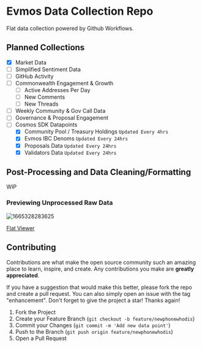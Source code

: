 # Evmos Data Collection Repo

Flat data collection powered by Github Workflows.

## Planned Collections
- [x] Market Data 
- [ ] Simplified Sentiment Data
- [ ] GitHub Activity
- [ ] Commonwealth Engagement & Growth
    - [ ] Active Addresses Per Day
    - [ ] New Comments
    - [ ] New Threads
- [ ] Weekly Community & Gov Call Data 
- [ ] Governance & Proposal Engagement
- [ ] Cosmos SDK Datapoints
    - [x] Community Pool / Treasury Holdings `Updated Every 4hrs`
    - [x] Evmos IBC Denoms `Updated Every 24hrs`
    - [x] Proposals Data `Updated Every 24hrs`
    - [x] Validators Data `Updated Every 24hrs`

## Post-Processing and Data Cleaning/Formatting

WIP

### Previewing Unprocessed Raw Data

![1665328283625](https://user-images.githubusercontent.com/16395727/194764536-6b976a09-a3bc-432d-b411-e494dfec87fe.png)

[Flat Viewer](https://flatgithub.com/EvmosGov/evmos-datahub?filename=evmos-market-1h-unprocessed.json&sha=dfaa7a8f9c85af51c7afbabf3df8f34320830bdb&tab=market_cap_rank)



<!-- CONTRIBUTING -->
## Contributing

Contributions are what make the open source community such an amazing place to learn, inspire, and create. Any contributions you make are **greatly appreciated**.

If you have a suggestion that would make this better, please fork the repo and create a pull request. You can also simply open an issue with the tag "enhancement".
Don't forget to give the project a star! Thanks again!

1. Fork the Project
2. Create your Feature Branch (`git checkout -b feature/newphonewhodis`)
3. Commit your Changes (`git commit -m 'Add new data point'`)
4. Push to the Branch (`git push origin feature/newphonewhodis`)
5. Open a Pull Request
